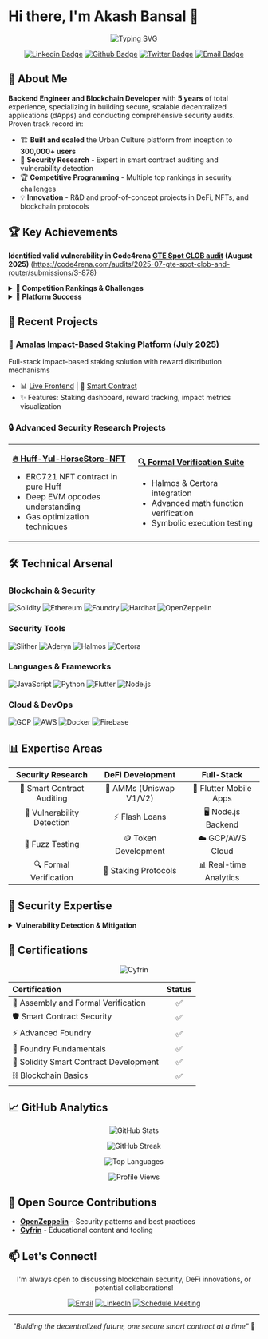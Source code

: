 # Hi there, I'm Akash Bansal 👋

<div align="center">
  
[![Typing SVG](https://readme-typing-svg.herokuapp.com?font=Fira+Code&pause=1000&color=6A0DAD&center=true&vCenter=true&width=435&lines=Blockchain+Developer;Full+Stack+Developer;5%2B+Years+of+Experience;300%2C000%2B+Users+Impacted;Smart+Contract+Auditor)](https://git.io/typing-svg)

[![Linkedin Badge](https://img.shields.io/badge/-theakashbansal-0077B5?style=for-the-badge&logo=Linkedin&logoColor=white)](https://www.linkedin.com/in/theakashbansal/)
[![Github Badge](https://img.shields.io/badge/-a1111198-181717?style=for-the-badge&logo=Github&logoColor=white)](https://github.com/a1111198)
[![Twitter Badge](https://img.shields.io/badge/-akashbansal-1DA1F2?style=for-the-badge&logo=X&logoColor=white)](https://twitter.com/akashbansal)
[![Email Badge](https://img.shields.io/badge/-akbansal123456@gmail.com-D14836?style=for-the-badge&logo=gmail&logoColor=white)](mailto:akbansal123456@gmail.com)

</div>

## 🚀 About Me

**Backend Engineer and Blockchain Developer** with **5 years** of total experience, specializing in building secure, scalable decentralized applications (dApps) and conducting comprehensive security audits. Proven track record in:

- 🏗️ **Built and scaled** the Urban Culture platform from inception to **300,000+ users**
- 🔐 **Security Research** - Expert in smart contract auditing and vulnerability detection
- 🏆 **Competitive Programming** - Multiple top rankings in security challenges
- 💡 **Innovation** - R&D and proof-of-concept projects in DeFi, NFTs, and blockchain protocols

## 🏆 Key Achievements

**Identified valid vulnerability in Code4rena [GTE Spot CLOB audit](https://docs.gte.xyz/home/overview/about-gte) (August 2025)** (https://code4rena.com/audits/2025-07-gte-spot-clob-and-router/submissions/S-878)

<details>
<summary><b>🥇 Competition Rankings & Challenges</b></summary>

- **CodeHawks First Flight Challenges**
  - 🥈 **2nd Rank** - [President Elector (September 2024)](https://codehawks.cyfrin.io/c/2024-09-president-elector/results?lt=contest&sc=xp&sj=reward&page=1&t=leaderboard)
  - 🥈 **2nd Rank** - [MyCut (August 2024)](https://codehawks.cyfrin.io/c/2024-08-MyCut/results?t=leaderboard&page=1)
- ✅ **Completed** [OpenZeppelin Ethernaut Challenge](https://ethernaut.openzeppelin.com/)
- ✅ **Completed** Damn Vulnerable DeFi CTF

</details>

<details>
<summary><b>🌟 Platform Success</b></summary>

- 📱 Developed and scaled **Urban Culture** platform - [App](https://play.google.com/store/apps/details?id=com.urbanculture) | [iOS](https://apps.apple.com/app/id) | [Partner App](https://play.google.com/store/apps/details?id=com.urbanculture.partner)
- 💰 Achieved **10 Million INR** fiscal turnover
- 🌍 Expanded across **6 major cities**
- ⚡ Maintained **99.999% uptime** with microservices architecture

</details>

## 💼 Recent Projects

### 🌟 [Amalas Impact-Based Staking Platform](https://testnet.bscscan.com/address/0xc79ddec1fb7b13503fb8a503d89ad756f76f2dab#code) (July 2025)
Full-stack impact-based staking solution with reward distribution mechanisms
- 📊 [Live Frontend](https://amalas-impact-staking-bph9arno1-amalas.vercel.app/) | 📝 [Smart Contract](https://testnet.bscscan.com/address/0xc79ddec1fb7b13503fb8a503d89ad756f76f2dab#code)
- ✨ Features: Staking dashboard, reward tracking, impact metrics visualization

### 🔒 Advanced Security Research Projects

<table>
<tr>
<td width="50%">

**[🔥 Huff-Yul-HorseStore-NFT](https://github.com/a1111198/Huff-Yul-HorseStore-NFT)**
- ERC721 NFT contract in pure Huff
- Deep EVM opcodes understanding
- Gas optimization techniques

</td>
<td width="50%">

**[🔍 Formal Verification Suite](https://github.com/a1111198/Formal-verification-and-symbolic-Execution)**
- Halmos & Certora integration
- Advanced math function verification
- Symbolic execution testing

</td>
</tr>
</table>

## 🛠️ Technical Arsenal

### Blockchain & Security
![Solidity](https://img.shields.io/badge/Solidity-363636?style=for-the-badge&logo=solidity&logoColor=white)
![Ethereum](https://img.shields.io/badge/Ethereum-3C3C3D?style=for-the-badge&logo=ethereum&logoColor=white)
![Foundry](https://img.shields.io/badge/Foundry-000000?style=for-the-badge&logo=foundry&logoColor=white)
![Hardhat](https://img.shields.io/badge/Hardhat-FFF100?style=for-the-badge&logo=hardhat&logoColor=black)
![OpenZeppelin](https://img.shields.io/badge/OpenZeppelin-4E5EE4?style=for-the-badge&logo=openzeppelin&logoColor=white)

### Security Tools
![Slither](https://img.shields.io/badge/Slither-FF6B6B?style=for-the-badge)
![Aderyn](https://img.shields.io/badge/Cyfrin_Aderyn-4ECDC4?style=for-the-badge)
![Halmos](https://img.shields.io/badge/Halmos-95E1D3?style=for-the-badge)
![Certora](https://img.shields.io/badge/Certora-F38181?style=for-the-badge)

### Languages & Frameworks
![JavaScript](https://img.shields.io/badge/JavaScript-F7DF1E?style=for-the-badge&logo=javascript&logoColor=black)
![Python](https://img.shields.io/badge/Python-3776AB?style=for-the-badge&logo=python&logoColor=white)
![Flutter](https://img.shields.io/badge/Flutter-02569B?style=for-the-badge&logo=flutter&logoColor=white)
![Node.js](https://img.shields.io/badge/Node.js-43853D?style=for-the-badge&logo=node.js&logoColor=white)

### Cloud & DevOps
![GCP](https://img.shields.io/badge/Google_Cloud-4285F4?style=for-the-badge&logo=google-cloud&logoColor=white)
![AWS](https://img.shields.io/badge/AWS-232F3E?style=for-the-badge&logo=amazon-aws&logoColor=white)
![Docker](https://img.shields.io/badge/Docker-2496ED?style=for-the-badge&logo=docker&logoColor=white)
![Firebase](https://img.shields.io/badge/Firebase-FFCA28?style=for-the-badge&logo=firebase&logoColor=black)

## 📊 Expertise Areas

<div align="center">

| Security Research | DeFi Development | Full-Stack |
|:---:|:---:|:---:|
| 🔐 Smart Contract Auditing | 💱 AMMs (Uniswap V1/V2) | 📱 Flutter Mobile Apps |
| 🐛 Vulnerability Detection | ⚡ Flash Loans | 🖥️ Node.js Backend |
| 🧪 Fuzz Testing | 🪙 Token Development | ☁️ GCP/AWS Cloud |
| 🔍 Formal Verification | 🎯 Staking Protocols | 📊 Real-time Analytics |

</div>

## 🎯 Security Expertise

<details>
<summary><b>Vulnerability Detection & Mitigation</b></summary>

- ✅ Reentrancy Attacks
- ✅ DoS Vulnerabilities
- ✅ Oracle Manipulation
- ✅ Flash Loan Attacks
- ✅ MEV Protection
- ✅ Storage Collisions
- ✅ Arithmetic Issues
- ✅ Access Control Flaws
- ✅ Weird ERC20 Handling

</details>

## 📜 Certifications

<div align="center">

![Cyfrin](https://img.shields.io/badge/Cyfrin_Updraft-Certified-brightgreen?style=for-the-badge)

| Certification | Status |
|:---|:---:|
| 🔧 Assembly and Formal Verification | ✅ |
| 🛡️ Smart Contract Security | ✅ |
| ⚡ Advanced Foundry | ✅ |
| 🔨 Foundry Fundamentals | ✅ |
| 📝 Solidity Smart Contract Development | ✅ |
| ⛓️ Blockchain Basics | ✅ |

</div>

## 📈 GitHub Analytics

<div align="center">
  
![GitHub Stats](https://github-readme-stats-eight-theta.vercel.app/api?username=a1111198&show_icons=true&theme=tokyonight&include_all_commits=true&count_private=true)

![GitHub Streak](https://github-readme-streak-stats.herokuapp.com/?user=a1111198&theme=tokyonight&hide_border=true)

![Top Languages](https://github-readme-stats-eight-theta.vercel.app/api/top-langs/?username=a1111198&layout=compact&langs_count=10&theme=tokyonight)

![Profile Views](https://komarev.com/ghpvc/?username=a1111198&color=blueviolet&style=for-the-badge)

</div>

## 🤝 Open Source Contributions

- [**OpenZeppelin**](https://github.com/OpenZeppelin) - Security patterns and best practices
- [**Cyfrin**](https://github.com/Cyfrin) - Educational content and tooling

## 📫 Let's Connect!

<div align="center">

I'm always open to discussing blockchain security, DeFi innovations, or potential collaborations!

[![Email](https://img.shields.io/badge/Email_Me-D14836?style=for-the-badge&logo=gmail&logoColor=white)](mailto:akbansal123456@gmail.com)
[![LinkedIn](https://img.shields.io/badge/Connect_on_LinkedIn-0077B5?style=for-the-badge&logo=linkedin&logoColor=white)](https://www.linkedin.com/in/theakashbansal/)
[![Schedule Meeting](https://img.shields.io/badge/Schedule_a_Meeting-4285F4?style=for-the-badge&logo=google-calendar&logoColor=white)](https://calendly.com/akashbansal)

</div>

---

<div align="center">
  
*"Building the decentralized future, one secure smart contract at a time"* 🚀

</div>
